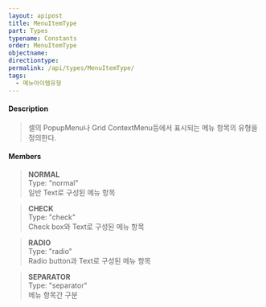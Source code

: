 ```yaml
---
layout: apipost
title: MenuItemType
part: Types
typename: Constants
order: MenuItemType
objectname: 
directiontype: 
permalink: /api/types/MenuItemType/
tags:
  - 메뉴아이템유형
---
```



#### Description

> 셀의 PopupMenu나 Grid ContextMenu등에서 표시되는 메뉴 항목의 유형을 정의한다.

#### Members

> **NORMAL**       
> Type: "normal"      
> 일반 Text로 구성된 메뉴 항목      

> **CHECK**      
> Type: "check"       
> Check box와 Text로 구성된 메뉴 항목   

> **RADIO**      
> Type: "radio"       
> Radio button과 Text로 구성된 메뉴 항목   

> **SEPARATOR**  
> Type: "separator"   
> 메뉴 항목간 구분                
